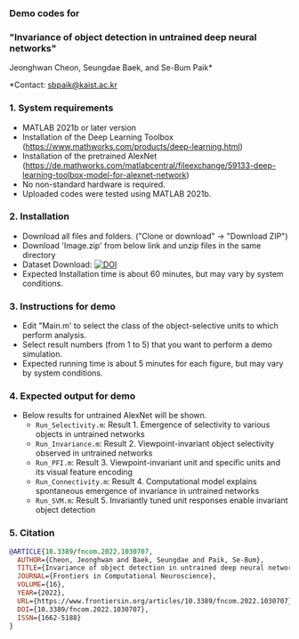 ### Demo codes for
### "Invariance of object detection in untrained deep neural networks" </br>

Jeonghwan Cheon, Seungdae Baek, and Se-Bum Paik*

*Contact: sbpaik@kaist.ac.kr

### 1. System requirements
- MATLAB 2021b or later version
- Installation of the Deep Learning Toolbox (https://www.mathworks.com/products/deep-learning.html)
- Installation of the pretrained AlexNet (https://de.mathworks.com/matlabcentral/fileexchange/59133-deep-learning-toolbox-model-for-alexnet-network)
- No non-standard hardware is required.
- Uploaded codes were tested using MATLAB 2021b.

### 2. Installation
- Download all files and folders. ("Clone or download" -> "Download ZIP")
- Download 'Image.zip' from below link and unzip files in the same directory
- Dataset Download: [![DOI](https://zenodo.org/badge/DOI/10.5281/zenodo.7276304.svg)](https://doi.org/10.5281/zenodo.7276304)
- Expected Installation time is about 60 minutes, but may vary by system conditions.
 
### 3. Instructions for demo
- Edit "Main.m' to select the class of the object-selective units to which perform analysis.
- Select result numbers (from 1 to 5) that you want to perform a demo simulation.
- Expected running time is about 5 minutes for each figure, but may vary by system conditions.

### 4. Expected output for demo
- Below results for untrained AlexNet will be shown.
  - ``` Run_Selectivity.m ```: Result 1. Emergence of selectivity to various objects in untrained networks
  - ``` Run_Invariance.m ```: Result 2. Viewpoint-invariant object selectivity observed in untrained networks
  - ``` Run_PFI.m ```: Result 3. Viewpoint-invariant unit and specific units and its visual feature encoding
  - ``` Run_Connectivity.m ```: Result 4. Computational model explains spontaneous emergence of invariance in untrained networks
  - ``` Run_SVM.m ```: Result 5. Invariantly tuned unit responses enable invariant object detection

### 5. Citation
```bibtex
@ARTICLE{10.3389/fncom.2022.1030707,
  AUTHOR={Cheon, Jeonghwan and Baek, Seungdae and Paik, Se-Bum},
  TITLE={Invariance of object detection in untrained deep neural networks},
  JOURNAL={Frontiers in Computational Neuroscience},
  VOLUME={16},
  YEAR={2022},
  URL={https://www.frontiersin.org/articles/10.3389/fncom.2022.1030707},
  DOI={10.3389/fncom.2022.1030707},
  ISSN={1662-5188}
}
```
